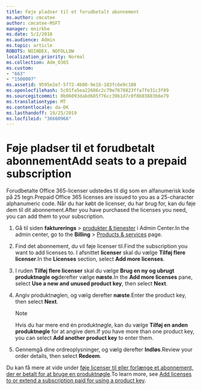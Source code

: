 ```yaml
---
title: Føje pladser til et forudbetalt abonnement
ms.author: cmcatee
author: cmcatee-MSFT
manager: mnirkhe
ms.date: 5/2/2018
ms.audience: Admin
ms.topic: article
ROBOTS: NOINDEX, NOFOLLOW
localization_priority: Normal
ms.collection: Adm_O365
ms.custom:
- "663"
- "1500007"
ms.assetid: 9595e2e7-5f72-4b08-9e16-183fc6e9c108
ms.openlocfilehash: 5c01fa5ea22686c2c79e7678823ffa7fe31c3f89
ms.sourcegitcommit: 0b06093dabd685f76cc39b1d7c0f8b03883b6e79
ms.translationtype: MT
ms.contentlocale: da-DK
ms.lasthandoff: 10/25/2019
ms.locfileid: "36660966"
---
```

# <a name="add-seats-to-a-prepaid-subscription"></a><span data-ttu-id="2688d-102">Føje pladser til et forudbetalt abonnement</span><span class="sxs-lookup"><span data-stu-id="2688d-102">Add seats to a prepaid subscription</span></span>

<span data-ttu-id="2688d-103">Forudbetalte Office 365-licenser udstedes til dig som en alfanumerisk kode på 25 tegn.</span><span class="sxs-lookup"><span data-stu-id="2688d-103">Prepaid Office 365 licenses are issued to you as a 25-character alphanumeric code.</span></span> <span data-ttu-id="2688d-104">Når du har købt de licenser, du har brug for, kan du føje dem til dit abonnement.</span><span class="sxs-lookup"><span data-stu-id="2688d-104">After you have purchased the licenses you need, you can add them to your subscription.</span></span> 

1. <span data-ttu-id="2688d-105">Gå til siden **fakturerings** > [produkter & tjenester](https://go.microsoft.com/fwlink/p/?linkid=842054) i Admin Center.</span><span class="sxs-lookup"><span data-stu-id="2688d-105">In the admin center, go to the **Billing** > [Products & services](https://go.microsoft.com/fwlink/p/?linkid=842054) page.</span></span>

2. <span data-ttu-id="2688d-106">Find det abonnement, du vil føje licenser til.</span><span class="sxs-lookup"><span data-stu-id="2688d-106">Find the subscription you want to add licenses to.</span></span> <span data-ttu-id="2688d-107">I afsnittet **licenser** skal du vælge **Tilføj flere licenser**.</span><span class="sxs-lookup"><span data-stu-id="2688d-107">In the **Licenses** section, select **Add more licenses**.</span></span>

3. <span data-ttu-id="2688d-108">I ruden **Tilføj flere licenser** skal du vælge **Brug en ny og ubrugt produktnøgle og**derefter vælge **næste**.</span><span class="sxs-lookup"><span data-stu-id="2688d-108">In the **Add more licenses** pane, select **Use a new and unused product key**, then select **Next**.</span></span>

4. <span data-ttu-id="2688d-109">Angiv produktnøglen, og vælg derefter **næste**.</span><span class="sxs-lookup"><span data-stu-id="2688d-109">Enter the product key, then select **Next**.</span></span>

    > [!NOTE]
    > <span data-ttu-id="2688d-110">Hvis du har mere end én produktnøgle, kan du vælge **Tilføj en anden produktnøgle** for at angive dem.</span><span class="sxs-lookup"><span data-stu-id="2688d-110">If you have more than one product key, you can select **Add another product key** to enter them.</span></span>

5. <span data-ttu-id="2688d-111">Gennemgå dine ordreoplysninger, og vælg derefter **Indløs**.</span><span class="sxs-lookup"><span data-stu-id="2688d-111">Review your order details, then select **Redeem**.</span></span>

<span data-ttu-id="2688d-112">Du kan få mere at vide under [føje licenser til eller forlænge et abonnement, der er betalt for at bruge en produktnøgle](https://docs.microsoft.com/office365/admin/misc/add-licenses-using-product-key).</span><span class="sxs-lookup"><span data-stu-id="2688d-112">To learn more, see [Add licenses to or extend a subscription paid for using a product key](https://docs.microsoft.com/office365/admin/misc/add-licenses-using-product-key).</span></span>